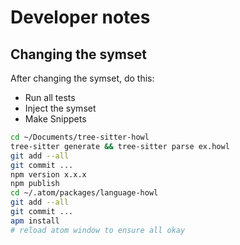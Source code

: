 # Developer notes

## Changing the symset

After changing the symset, do this:

- Run all tests
- Inject the symset
- Make Snippets

```sh
cd ~/Documents/tree-sitter-howl
tree-sitter generate && tree-sitter parse ex.howl
git add --all
git commit ...
npm version x.x.x
npm publish
cd ~/.atom/packages/language-howl
git add --all
git commit ...
apm install
# reload atom window to ensure all okay
```
